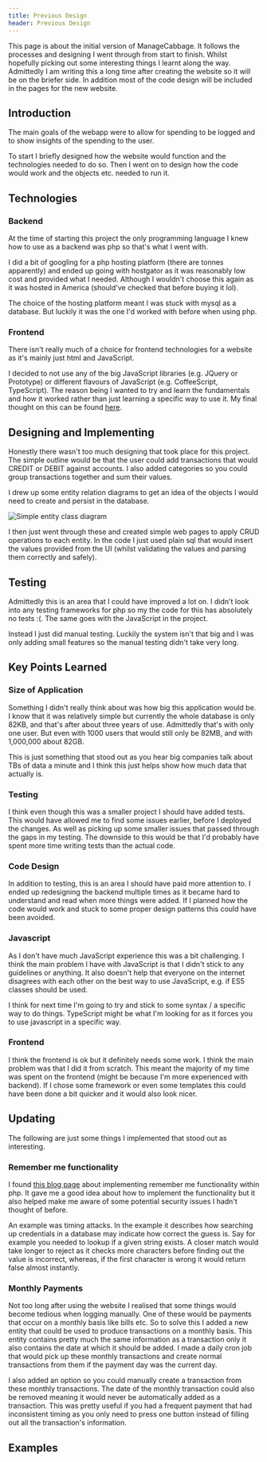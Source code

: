 ```yaml
---
title: Previous Design
header: Previous Design
---
```

This page is about the initial version of ManageCabbage. It follows the processes and designing I went through from start to finish. Whilst hopefully picking out some interesting things I learnt along the way. Admittedly I am writing this a long time after creating the website so it will be on the briefer side. In addition most of the code design will be included in the pages for the new website.

<div id="docMenuArea" class="numberedMenu"> </div>

## Introduction
The main goals of the webapp were to allow for spending to be logged and to show insights of the spending to the user.

To start I briefly designed how the website would function and the technologies needed to do so. Then I went on to design how the code would work and the objects etc. needed to run it.

## Technologies
### Backend
At the time of starting this project the only programming language I knew how to use as a backend was php so that's what I went with.

I did a bit of googling for a php hosting platform (there are tonnes apparently) and ended up going with hostgator as it was reasonably low cost and provided what I needed. Although I wouldn't choose this again as it was hosted in America (should've checked that before buying it lol).

The choice of the hosting platform meant I was stuck with mysql as a database. But luckily it was the one I'd worked with before when using php.

### Frontend
There isn't really much of a choice for frontend technologies for a website as it's mainly just html and JavaScript. 

I decided to not use any of the big JavaScript libraries (e.g. JQuery or Prototype) or different flavours of JavaScript (e.g. CoffeeScript, TypeScript). The reason being I wanted to try and learn the fundamentals and how it worked rather than just learning a specific way to use it. My final thought on this can be found [here](#javascript).

## Designing and Implementing
Honestly there wasn't too much designing that took place for this project. The simple outline would be that the user could add transactions that would CREDIT or DEBIT against accounts. I also added categories so you could group transactions together and sum their values.

I drew up some entity relation diagrams to get an idea of the objects I would need to create and persist in the database.

![Simple entity class diagram](/images/mcOld/uml.png)

I then just went through these and created simple web pages to apply CRUD operations to each entity. In the code I just used plain sql that would insert the values provided from the UI (whilst validating the values and parsing them correctly and safely).

## Testing
Admittedly this is an area that I could have improved a lot on. I didn't look into any testing frameworks for php so my the code for this has absolutely no tests :(. The same goes with the JavaScript in the project.

Instead I just did manual testing. Luckily the system isn't that big and I was only adding small features so the manual testing didn't take very long.

## Key Points Learned
### Size of Application
Something I didn't really think about was how big this application would be. I know that it was relatively simple but currently the whole database is only 82KB, and that's after about three years of use. Admittedly that's with only one user. But even with 1000 users that would still only be 82MB, and with 1,000,000 about 82GB.

This is just something that stood out as you hear big companies talk about TBs of data a minute and I think this just helps show how much data that actually is.

### Testing
I think even though this was a smaller project I should have added tests. This would have allowed me to find some issues earlier, before I deployed the changes. As well as picking up some smaller issues that passed through the gaps in my testing. The downside to this would be that I'd probably have spent more time writing tests than the actual code.

### Code Design
In addition to testing, this is an area I should have paid more attention to. I ended up redesigning the backend multiple times as it became hard to understand and read when more things were added. If I planned how the code would work and stuck to some proper design patterns this could have been avoided.

### Javascript
As I don't have much JavaScript experience this was a bit challenging. I think the main problem I have with JavaScript is that I didn't stick to any guidelines or anything. It also doesn't help that everyone on the internet disagrees with each other on the best way to use JavaScript, e.g. if ES5 classes should be used.

I think for next time I'm going to try and stick to some syntax / a specific way to do things. TypeScript might be what I'm looking for as it forces you to use javascript in a specific way.

### Frontend
I think the frontend is ok but it definitely needs some work. I think the main problem was that I did it from scratch. This meant the majority of my time was spent on the frontend (might be because I'm more experienced with backend). If I chose some framework or even some templates this could have been done a bit quicker and it would also look nicer.

## Updating
The following are just some things I implemented that stood out as interesting.
### Remember me functionality
I found [this blog page](https://paragonie.com/blog/2015/04/secure-authentication-php-with-long-term-persistence) about implementing remember me functionality within php. It gave me a good idea about how to implement the functionality but it also helped make me aware of some potential security issues I hadn't thought of before. 

An example was timing attacks. In the example it describes how searching up credentials in a database may indicate how correct the guess is. Say for example you needed to lookup if a given string exists. A closer match would take longer to reject as it checks more characters before finding out the value is incorrect, whereas, if the first character is wrong it would return false almost instantly.
### Monthly Payments
Not too long after using the website I realised that some things would become tedious when logging manually. One of these would be payments that occur on a monthly basis like bills etc. So to solve this I added a new entity that could be used to produce transactions on a monthly basis. This entity contains pretty much the same information as a transaction only it also contains the date at which it should be added. I made a daily cron job that would pick up these monthly transactions and create normal transactions from them if the payment day was the current day.

I also added an option so you could manually create a transaction from these monthly transactions. The date of the monthly transaction could also be removed meaning it would never be automatically added as a transaction. This was pretty useful if you had a frequent payment that had inconsistent timing as you only need to press one button instead of filling out all the transaction's information. 

## Examples
